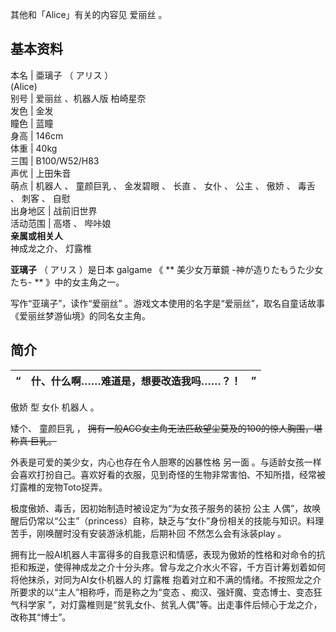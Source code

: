 其他和「Alice」有关的内容见  爱丽丝  。

**基本资料**  
---  
本名  |  亜璃子  （  アリス  ）    
(Alice)  
别号  |  爱丽丝  、机器人版  柏崎星奈   
发色  |  金发   
瞳色  |  蓝瞳   
身高  |  146cm   
体重  |  40kg   
三围  |  B100/W52/H83   
声优  |  上田朱音   
萌点  |  机器人  、  童颜巨乳  、  金发碧眼  、  长直  、  女仆  、  公主  、  傲娇  、  毒舌  、  刺客  、  自慰   
出身地区  |  战前旧世界   
活动范围  |  高塔  、  哔咔娘   
**亲属或相关人**  
神成龙之介、  灯露椎  
  
**亚璃子** （  アリス  ）是日本  galgame  《 ** 美少女万華鏡 -神が造りたもうた少女たち-  ** 》中的女主角之一。

写作“亚璃子”，读作“爱丽丝”  。游戏文本使用的名字是“爱丽丝”，取名自童话故事《爱丽丝梦游仙境》的同名女主角。

##  简介

“  |  什、什么啊……难道是，想要改造我吗……？！  |  ”   
---|---|---  
  
傲娇  型  女仆  机器人  。

矮个、  童颜巨乳  ， ~~拥有一般ACG女主角无法匹敌望尘莫及的100的惊人胸围，堪称真·巨乳。~~

外表是可爱的美少女，内心也存在令人胆寒的凶暴性格  另一面
。与适龄女孩一样会喜欢打扮自己。喜欢好看的衣服，见到奇怪的生物非常害怕、不知所措，经常被灯露椎的宠物Toto捉弄。

极度傲娇、毒舌，因初始制造时被设定为“为女孩子服务的装扮  公主
人偶”，故唤醒后仍常以“公主”（princess）自称，缺乏与“女仆”身份相关的技能与知识。料理苦手，刚唤醒时没有安装游泳机能，后期补回
不然怎么会有泳装play  。

拥有比一般AI机器人丰富得多的自我意识和情感，表现为傲娇的性格和对命令的抗拒和叛逆，使得神成龙之介十分头疼。曾与龙之介水火不容，千方百计筹划着如何将他抹杀，对同为AI女仆机器人的
灯露椎  抱着对立和不满的情绪。不按照龙之介所要求的以“主人”相称呼，而是称之为“变态  、痴汉、强奸魔、变态博士、变态狂气科学家
”，对灯露椎则是“贫乳女仆、贫乳人偶”等。出走事件后倾心于龙之介，改称其“博士”。

  